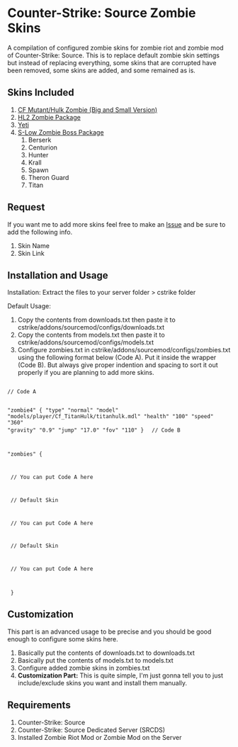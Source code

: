 # Counter-Strike: Source Zombie Skins
A compilation of configured zombie skins for zombie riot and zombie mod of Counter-Strike: Source. This is to replace default zombie skin settings but instead of replacing everything, some skins that are corrupted have been removed, some skins are added, and some remained as is.

## Skins Included

1. [CF Mutant/Hulk Zombie (Big and Small Version)](https://gamebanana.com/skins/download/135208)
2. [HL2 Zombie Package](https://gamebanana.com/skins/114533)
3. [Yeti](https://gamebanana.com/skins/137296)
4. [S-Low Zombie Boss Package](https://www.moddb.com/mods/zombie-riot/downloads/boss-pack)
   1. Berserk
   2. Centurion
   3. Hunter
   4. Krall
   5. Spawn
   6. Theron Guard
   7. Titan

## Request

If you want me to add more skins feel free to make an [Issue](https://github.com/EmanDev/css-zombie-skins/issues) and be sure to add the following info.

1. Skin Name
2. Skin Link

## Installation and Usage

Installation: Extract the files to your server folder > cstrike folder

Default Usage: 

1. Copy the contents from downloads.txt then paste it to cstrike/addons/sourcemod/configs/downloads.txt
2. Copy the contents from models.txt then paste it to cstrike/addons/sourcemod/configs/models.txt
3. Configure zombies.txt in cstrike/addons/sourcemod/configs/zombies.txt using the following format below (Code A). Put it inside the wrapper (Code B). But always give proper indention and spacing to sort it out properly if you are planning to add more skins.

<code>
// Code A

"zombie4"
	{
		"type"		"normal"
		"model"		"models/player/Cf_TitanHulk/titanhulk.mdl"
		"health"	"100"
		"speed"		"360"
		"gravity"	"0.9"
		"jump"		"17.0"
		"fov"		"110"
	}
</code>
<code>
// Code B

"zombies"
	{

​		// You can put Code A here

​		// Default Skin

​		// You can put Code A here

​		// Default Skin

​		// You can put Code A here

​	}
</code>

## Customization

This part is an advanced usage to be precise and you should be good enough to configure some skins here.

1. Basically put the contents of downloads.txt to downloads.txt
2. Basically put the contents of models.txt to models.txt
3. Configure added zombie skins in zombies.txt
4. **Customization Part:** This is quite simple, I'm just gonna tell you to just include/exclude skins you want and install them manually.

## Requirements

1. Counter-Strike: Source
2. Counter-Strike: Source Dedicated Server (SRCDS)
3. Installed Zombie Riot Mod or Zombie Mod on the Server

